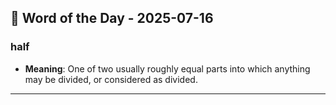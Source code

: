 ## 📅 Word of the Day - 2025-07-16

### **half**
- **Meaning**: One of two usually roughly equal parts into which anything may be divided, or considered as divided.

---

